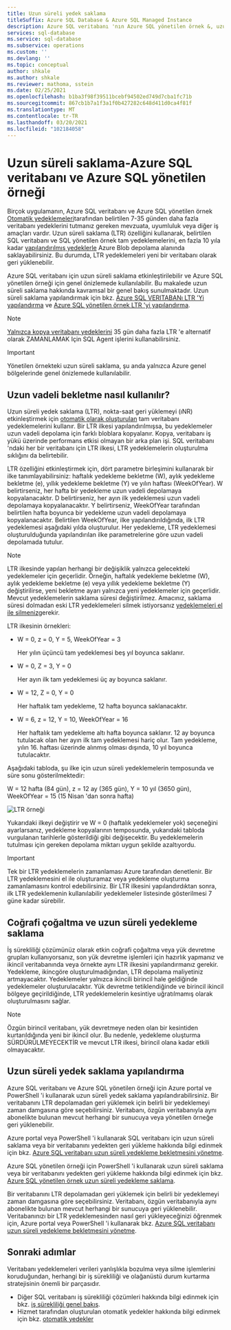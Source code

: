 ```yaml
---
title: Uzun süreli yedek saklama
titleSuffix: Azure SQL Database & Azure SQL Managed Instance
description: Azure SQL veritabanı 'nın Azure SQL yönetilen örnek &, uzun süreli saklama ilkesi aracılığıyla 10 yıla kadar tam veritabanı yedeklerini depolamayı nasıl kullandığını öğrenin.
services: sql-database
ms.service: sql-database
ms.subservice: operations
ms.custom: ''
ms.devlang: ''
ms.topic: conceptual
author: shkale
ms.author: shkale
ms.reviewer: mathoma, sstein
ms.date: 02/25/2021
ms.openlocfilehash: b1ba3f98f39511bcebf94502ed749d7cba1fc71b
ms.sourcegitcommit: 867cb1b7a1f3a1f0b427282c648d411d0ca4f81f
ms.translationtype: MT
ms.contentlocale: tr-TR
ms.lasthandoff: 03/20/2021
ms.locfileid: "102184058"
---
```

# <a name="long-term-retention---azure-sql-database-and-azure-sql-managed-instance"></a>Uzun süreli saklama-Azure SQL veritabanı ve Azure SQL yönetilen örneği

Birçok uygulamanın, Azure SQL veritabanı ve Azure SQL yönetilen örnek [Otomatik yedeklemeleri](automated-backups-overview.md)tarafından belirtilen 7-35 günden daha fazla veritabanı yedeklerini tutmanız gereken mevzuata, uyumluluk veya diğer iş amaçları vardır. Uzun süreli saklama (LTR) özelliğini kullanarak, belirtilen SQL veritabanı ve SQL yönetilen örnek tam yedeklemelerini, en fazla 10 yıla kadar [yapılandırılmış yedeklerle](automated-backups-overview.md#backup-storage-redundancy) Azure Blob depolama alanında saklayabilirsiniz. Bu durumda, LTR yedeklemeleri yeni bir veritabanı olarak geri yüklenebilir.

Azure SQL veritabanı için uzun süreli saklama etkinleştirilebilir ve Azure SQL yönetilen örneği için genel önizlemede kullanılabilir. Bu makalede uzun süreli saklama hakkında kavramsal bir genel bakış sunulmaktadır. Uzun süreli saklama yapılandırmak için bkz. [Azure SQL VERITABANı LTR 'Yi yapılandırma](long-term-backup-retention-configure.md) ve [Azure SQL yönetilen örnek LTR 'yi yapılandırma](../managed-instance/long-term-backup-retention-configure.md). 

> [!NOTE]
> [Yalnızca kopya veritabanı yedeklerini](/sql/relational-databases/backup-restore/copy-only-backups-sql-server) 35 gün daha fazla LTR 'e alternatif olarak ZAMANLAMAK Için SQL Agent işlerini kullanabilirsiniz.

> [!IMPORTANT]
> Yönetilen örnekteki uzun süreli saklama, şu anda yalnızca Azure genel bölgelerinde genel önizlemede kullanılabilir. 


## <a name="how-long-term-retention-works"></a>Uzun vadeli bekletme nasıl kullanılır?
     
Uzun süreli yedek saklama (LTR), nokta-saat geri yüklemeyi (ıNR) etkinleştirmek için [otomatik olarak oluşturulan](automated-backups-overview.md) tam veritabanı yedeklemelerini kullanır. Bir LTR ilkesi yapılandırılmışsa, bu yedeklemeler uzun vadeli depolama için farklı bloblara kopyalanır. Kopya, veritabanı iş yükü üzerinde performans etkisi olmayan bir arka plan işi. SQL veritabanı 'ndaki her bir veritabanı için LTR ilkesi, LTR yedeklemelerin oluşturulma sıklığını da belirtebilir.

LTR özelliğini etkinleştirmek için, dört parametre birleşimini kullanarak bir ilke tanımlayabilirsiniz: haftalık yedekleme bekletme (W), aylık yedekleme bekletme (e), yıllık yedekleme bekletme (Y) ve yılın haftası (WeekOfYear). W belirtirseniz, her hafta bir yedekleme uzun vadeli depolamaya kopyalanacaktır. D belirtirseniz, her ayın ilk yedeklemesi uzun vadeli depolamaya kopyalanacaktır. Y belirtirseniz, WeekOfYear tarafından belirtilen hafta boyunca bir yedekleme uzun vadeli depolamaya kopyalanacaktır. Belirtilen WeekOfYear, ilke yapılandırıldığında, ilk LTR yedeklemesi aşağıdaki yılda oluşturulur. Her yedekleme, LTR yedeklemesi oluşturulduğunda yapılandırılan ilke parametrelerine göre uzun vadeli depolamada tutulur.

> [!NOTE]
> LTR ilkesinde yapılan herhangi bir değişiklik yalnızca gelecekteki yedeklemeler için geçerlidir. Örneğin, haftalık yedekleme bekletme (W), aylık yedekleme bekletme (e) veya yıllık yedekleme bekletme (Y) değiştirilirse, yeni bekletme ayarı yalnızca yeni yedeklemeler için geçerlidir. Mevcut yedeklemelerin saklama süresi değiştirilmez. Amacınız, saklama süresi dolmadan eski LTR yedeklemeleri silmek istiyorsanız [yedeklemeleri el ile silmeniz](./long-term-backup-retention-configure.md#delete-ltr-backups)gerekir.
> 

LTR ilkesinin örnekleri:

-  W = 0, z = 0, Y = 5, WeekOfYear = 3

   Her yılın üçüncü tam yedeklemesi beş yıl boyunca saklanır.
   
- W = 0, Z = 3, Y = 0

   Her ayın ilk tam yedeklemesi üç ay boyunca saklanır.

- W = 12, Z = 0, Y = 0

   Her haftalık tam yedekleme, 12 hafta boyunca saklanacaktır.

- W = 6, z = 12, Y = 10, WeekOfYear = 16

   Her haftalık tam yedekleme altı hafta boyunca saklanır. 12 ay boyunca tutulacak olan her ayın ilk tam yedeklemesi hariç olur. Tam yedekleme, yılın 16. haftası üzerinde alınmış olması dışında, 10 yıl boyunca tutulacaktır. 

Aşağıdaki tabloda, şu ilke için uzun süreli yedeklemelerin temposunda ve süre sonu gösterilmektedir:

W = 12 hafta (84 gün), z = 12 ay (365 gün), Y = 10 yıl (3650 gün), WeekOfYear = 15 (15 Nisan 'dan sonra hafta)

   ![LTR örneği](./media/long-term-retention-overview/ltr-example.png)


Yukarıdaki ilkeyi değiştirir ve W = 0 (haftalık yedeklemeler yok) seçeneğini ayarlarsanız, yedekleme kopyalarının temposunda, yukarıdaki tabloda vurgulanan tarihlerle gösterildiği gibi değişecektir. Bu yedeklemelerin tutulması için gereken depolama miktarı uygun şekilde azaltıyordu. 

> [!IMPORTANT]
> Tek bir LTR yedeklemelerin zamanlaması Azure tarafından denetlenir. Bir LTR yedeklemesini el ile oluşturamaz veya yedekleme oluşturma zamanlamasını kontrol edebilirsiniz. Bir LTR ilkesini yapılandırdıktan sonra, ilk LTR yedeklemenin kullanılabilir yedeklemeler listesinde gösterilmesi 7 güne kadar sürebilir.  


## <a name="geo-replication-and-long-term-backup-retention"></a>Coğrafi çoğaltma ve uzun süreli yedekleme saklama

İş sürekliliği çözümünüz olarak etkin coğrafi çoğaltma veya yük devretme grupları kullanıyorsanız, son yük devretme işlemleri için hazırlık yapmanız ve ikincil veritabanında veya örnekte aynı LTR ilkesini yapılandırmanız gerekir. Yedekleme, ikincgöre oluşturulmadığından, LTR depolama maliyetiniz artmayacaktır. Yedeklemeler yalnızca ikincili birincil hale geldiğinde yedeklemeler oluşturulacaktır. Yük devretme tetiklendiğinde ve birincil ikincil bölgeye geçirildiğinde, LTR yedeklemelerin kesintiye uğratılmamış olarak oluşturulmasını sağlar. 

> [!NOTE]
> Özgün birincil veritabanı, yük devretmeye neden olan bir kesintiden kurtarıldığında yeni bir ikincil olur. Bu nedenle, yedekleme oluşturma SÜRDÜRÜLMEYECEKTİR ve mevcut LTR ilkesi, birincil olana kadar etkili olmayacaktır. 


## <a name="configure-long-term-backup-retention"></a>Uzun süreli yedek saklama yapılandırma

Azure SQL veritabanı ve Azure SQL yönetilen örneği için Azure portal ve PowerShell 'i kullanarak uzun süreli yedek saklama yapılandırabilirsiniz. Bir veritabanını LTR depolamadan geri yüklemek için belirli bir yedeklemeyi zaman damgasına göre seçebilirsiniz. Veritabanı, özgün veritabanıyla aynı abonelikte bulunan mevcut herhangi bir sunucuya veya yönetilen örneğe geri yüklenebilir.

Azure portal veya PowerShell 'i kullanarak SQL veritabanı için uzun süreli saklama veya bir veritabanını yedekten geri yükleme hakkında bilgi edinmek için bkz. [Azure SQL veritabanı uzun süreli yedekleme bekletmesini yönetme](long-term-backup-retention-configure.md).

Azure SQL yönetilen örneği için PowerShell 'i kullanarak uzun süreli saklama veya bir veritabanını yedekten geri yükleme hakkında bilgi edinmek için bkz. [Azure SQL yönetilen örnek uzun süreli yedekleme saklama](../managed-instance/long-term-backup-retention-configure.md).

Bir veritabanını LTR depolamadan geri yüklemek için belirli bir yedeklemeyi zaman damgasına göre seçebilirsiniz. Veritabanı, özgün veritabanıyla aynı abonelikte bulunan mevcut herhangi bir sunucuya geri yüklenebilir. Veritabanınızı bir LTR yedeklemesinden nasıl geri yükleyeceğinizi öğrenmek için, Azure portal veya PowerShell 'i kullanarak bkz. [Azure SQL veritabanı uzun süreli yedekleme bekletmesini yönetme](long-term-backup-retention-configure.md). 

## <a name="next-steps"></a>Sonraki adımlar

Veritabanı yedeklemeleri verileri yanlışlıkla bozulma veya silme işlemlerini koruduğundan, herhangi bir iş sürekliliği ve olağanüstü durum kurtarma stratejisinin önemli bir parçasıdır. 

- Diğer SQL veritabanı iş sürekliliği çözümleri hakkında bilgi edinmek için bkz. [iş sürekliliği genel bakış](business-continuity-high-availability-disaster-recover-hadr-overview.md).
- Hizmet tarafından oluşturulan otomatik yedekler hakkında bilgi edinmek için bkz. [otomatik yedekler](../database/automated-backups-overview.md)
